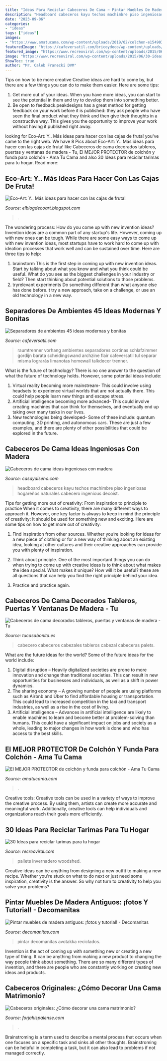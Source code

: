 ```yaml
---
title: "Ideas Para Reciclar Cabeceros De Cama ~ Pintar Muebles De Madera Antiguos: ¡fotos Y Tutorial!"
description: "Headboard cabeceros kayu techos machimbre piso ingeniosas hogareños naturales cabecero ingenious decoist"
date: "2023-09-06"
categories:
- "ideas"
tags: ["ideas"]
images:
- "https://www.amatucama.com/wp-content/uploads/2019/02/colchon-e1549037220681.jpg"
featuredImage: "https://cafeversatil.com/bricoydeco/wp-content/uploads/2016/08/010-38.jpg"
featured_image: "https://www.recreoviral.com/wp-content/uploads/2015/06/30-ideas-pallets-bases-diy-26.jpg"
image: "https://www.recreoviral.com/wp-content/uploads/2015/06/30-ideas-pallets-bases-diy-26.jpg"
ShowToc: true
author: "Mr. Caleb Franecki DVM"
---
```



Tips on how to be more creative
Creative ideas are hard to come by, but there are a few things you can do to make them easier. Here are some tips: 
1. Get more out of your ideas. When you have more ideas, you can start to see the potential in them and try to develop them into something better. 
2. Be open to feedback.peakdesigns has a great method for getting feedback on your work before it is published: they ask people who have seen the final product what they think and then give their thoughts in a constructive way. This gives you the opportunity to improve your work without having it published right away.

	

		
looking for Eco-Art: Y.. Más ideas para hacer con las cajas de fruta! you've came to the right web. We have 8 Pics about Eco-Art: Y.. Más ideas para hacer con las cajas de fruta! like Cabeceros de cama decorados tableros, puertas y ventanas de madera - Tu, El MEJOR PROTECTOR de colchón y funda para colchón - Ama Tu Cama and also 30 Ideas para reciclar tarimas para tu hogar. Read more:
		
    
## Eco-Art: Y.. Más Ideas Para Hacer Con Las Cajas De Fruta!

<img loading=lazy src="http://3.bp.blogspot.com/-FbEnr2R1HYI/UDqWh-1xL1I/AAAAAAAAAZE/9l7387d3TK4/s1600/criado-2.jpg" onerror="this.onerror=null;this.src='https://tse2.mm.bing.net/th?id=OIP.ISpAvZYS6pUzkvIB6o3Z3gHaFg&amp;pid=15.1';" alt="Eco-Art: Y.. Más ideas para hacer con las cajas de fruta!">

_Source: elblogdecoart.blogspot.com_

>. 

	

The wondering process: How do you come up with new invention ideas?
Invention ideas are a common part of any startup's life. However, coming up with new ones can be tough. While there are some easy ways to come up with new invention ideas, most startups have to work hard to come up with ideation processes that work well and can be sustained over time. Here are three tips to help:
1) brainstorm
This is the first step in coming up with new invention ideas. Start by talking about what you know and what you think could be useful. What do you see as the biggest challenges in your industry or field? Then start thinking about potential solutions to those problems.
2) tryrelevant experiments
Do something different than what anyone else has done before. t try a new approach, take on a challenge, or use an old technology in a new way.

    
## Separadores De Ambientes 45 Ideas Modernas Y Bonitas

<img loading=lazy src="https://cafeversatil.com/bricoydeco/wp-content/uploads/2016/08/010-38.jpg" onerror="this.onerror=null;this.src='https://tse3.mm.bing.net/th?id=OIP.NnEfPOAk32USqWP3meXCswHaLH&amp;pid=15.1';" alt="Separadores de ambientes 45 ideas modernas y bonitas">

_Source: cafeversatil.com_

>raumtrenner vorhang ambientes separadores cortinas schlafzimmer gordijn barata scheidingswand archzine flair cafeversatil tul separar misma lograrás limanotas homewall talkdecor trenner. 

	

What is the future of technology?
There is no one answer to the question of what the future of technology holds. However, some potential ideas include: 

1. Virtual reality becoming more mainstream- This could involve using headsets to experience virtual worlds that are not actually there. This could help people learn new things and escape stress. 
2. Artificial intelligence becoming more advanced- This could involve creating machines that can think for themselves, and eventually end up taking over many tasks in our lives. 
3. New technologies being developed- Some of these include: quantum computing, 3D printing, and autonomous cars. These are just a few examples, and there are plenty of other possibilities that could be explored in the future.

    
## Cabeceros De Cama Ideas Ingeniosas Con Madera

<img loading=lazy src="https://casaydiseno.com/wp-content/uploads/2015/04/cabeceros-de-madera-dormitorio-estilo-rustico-.jpg" onerror="this.onerror=null;this.src='https://tse3.mm.bing.net/th?id=OIP.LnYuDtuSxpwwnG3XlTVGUwHaE1&amp;pid=15.1';" alt="Cabeceros de cama ideas ingeniosas con madera">

_Source: casaydiseno.com_

>headboard cabeceros kayu techos machimbre piso ingeniosas hogareños naturales cabecero ingenious decoist. 

	

Tips for getting more out of creativity: From inspiration to principle to practice
When it comes to creativity, there are many different ways to approach it. However, one key factor is always to keep in mind the principle of creativity: It should be used for something new and exciting. Here are some tips on how to get more out of creativity:
1. Find inspiration from other sources. Whether you’re looking for ideas for a new piece of clothing or for a new way of thinking about an existing idea, looking at other cultures and their creative approaches can provide you with plenty of inspiration.

2. Think about principle. One of the most important things you can do when trying to come up with creative ideas is to think about what makes the idea special. What makes it unique? How will it be useful? these are all questions that can help you find the right principle behind your idea.

3. Practice and practice again.

    
## Cabeceros De Cama Decorados Tableros, Puertas Y Ventanas De Madera - Tu

<img loading=lazy src="https://tucasabonita.es/wp-content/uploads/2015/12/ideas-decorar-cabecero-cabezal-cama-madera-original-8.jpg" onerror="this.onerror=null;this.src='https://tse1.mm.bing.net/th?id=OIP.DIWpc7KtCzrV45W9Uyh2XwHaKq&amp;pid=15.1';" alt="Cabeceros de cama decorados tableros, puertas y ventanas de madera - Tu">

_Source: tucasabonita.es_

>cabecero cabeceros cabezales tableros cabezal cabeceras palets. 

	

What are the future ideas for the world?
Some of the future ideas for the world include:
1. Digital disruption – Heavily digitalized societies are prone to more innovation and change than traditional societies. This can result in new opportunities for businesses and individuals, as well as a shift in power dynamics.
2. The sharing economy – A growing number of people are using platforms such as Airbnb and Uber to find affordable housing or transportation. This could lead to increased competition in the taxi and transport industries, as well as a rise in the cost of living.
3. Artificial intelligence – Advances in artificial intelligence are likely to enable machines to learn and become better at problem-solving than humans. This could have a significant impact on jobs and society as a whole, leading to major changes in how work is done and who has access to the best skills.

    
## El MEJOR PROTECTOR De Colchón Y Funda Para Colchón - Ama Tu Cama

<img loading=lazy src="https://www.amatucama.com/wp-content/uploads/2019/02/colchon-e1549037220681.jpg" onerror="this.onerror=null;this.src='https://tse1.mm.bing.net/th?id=OIP.QOn8pJid6CAGnsWiYv3MqAHaEo&amp;pid=15.1';" alt="El MEJOR PROTECTOR de colchón y funda para colchón - Ama Tu Cama">

_Source: amatucama.com_

>. 

	

Creative tools:
Creative tools can be used in a variety of ways to improve the creative process. By using them, artists can create more accurate and meaningful work. Additionally, creative tools can help individuals and organizations reach their goals more efficiently.

    
## 30 Ideas Para Reciclar Tarimas Para Tu Hogar

<img loading=lazy src="https://www.recreoviral.com/wp-content/uploads/2015/06/30-ideas-pallets-bases-diy-26.jpg" onerror="this.onerror=null;this.src='https://tse2.mm.bing.net/th?id=OIP.lzmJfTaAIfq3moqq9PKgEgHaJ4&amp;pid=15.1';" alt="30 Ideas para reciclar tarimas para tu hogar">

_Source: recreoviral.com_

>pallets invernadero woodshed. 

	

Creative ideas can be anything from designing a new outfit to making a new recipe. Whether you're stuck on what to do next or just need some inspiration, creativity is the answer. So why not turn to creativity to help you solve your problems?

    
## Pintar Muebles De Madera Antiguos: ¡fotos Y Tutorial! - Decomanitas

<img loading=lazy src="https://www.decomanitas.com/wp-content/uploads/2015/05/20-ideas-para-pintar-muebles-de-madera-antiguos-a-todo-color-1.jpg" onerror="this.onerror=null;this.src='https://tse4.mm.bing.net/th?id=OIP.LA9naU-NINaAMTVcvs0rUQAAAA&amp;pid=15.1';" alt="Pintar muebles de madera antiguos: ¡fotos y tutorial! - Decomanitas">

_Source: decomanitas.com_

>pintar decomanitas avotakka reciclados. 

	

Invention is the act of coming up with something new or creating a new type of thing. It can be anything from making a new product to changing the way people think about something. There are so many different types of invention, and there are people who are constantly working on creating new ideas and products.

    
## Cabeceros Originales: ¿Cómo Decorar Una Cama Matrimonio?

<img loading=lazy src="https://www.forjahispalense.com/news/wp-content/uploads/2018/01/cabecero_rustico-1.jpg" onerror="this.onerror=null;this.src='https://tse3.mm.bing.net/th?id=OIP.Lu7k4AFTZOYrj14-mfscbQHaLH&amp;pid=15.1';" alt="Cabeceros originales: ¿Cómo decorar una cama matrimonio?">

_Source: forjahispalense.com_

>. 

	

Brainstroming is a term used to describe a mental process that occurs when one focuses on a specific task and sinks all other thoughts. Brainstroming can be helpful in completing a task, but it can also lead to problems if not managed correctly.

